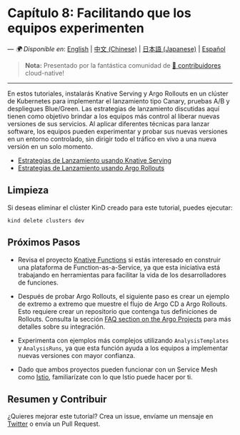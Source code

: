 # Capítulo 8: Facilitando que los equipos experimenten

—
_🌍 Disponible
en_: [English](README.md) | [中文 (Chinese)](README-zh.md) | [日本語 (Japanese)](README-ja.md) | [Español](README-es.md)
> **Nota:** Presentado por la fantástica comunidad
> de [ 🌟 contribuidores](https://github.com/salaboy/platforms-on-k8s/graphs/contributors) cloud-native!

---

En estos tutoriales, instalarás Knative Serving y Argo Rollouts en un clúster de Kubernetes para implementar
el lanzamiento tipo Canary, pruebas A/B y despliegues Blue/Green. Las estrategias de lanzamiento discutidas aquí tienen
como objetivo brindar a los equipos más control al liberar nuevas versiones de sus servicios. Al aplicar diferentes
técnicas para lanzar software, los equipos pueden experimentar y probar sus nuevas versiones en un entorno controlado,
sin dirigir todo el tráfico en vivo a una nueva versión en un solo momento.

- [Estrategias de Lanzamiento usando Knative Serving](knative/README-es.md)
- [Estrategias de Lanzamiento usando Argo Rollouts](argo-rollouts/README-es.md)

## Limpieza

Si deseas eliminar el clúster KinD creado para este tutorial, puedes ejecutar:

```shell
kind delete clusters dev
```

## Próximos Pasos

- Revisa el proyecto [Knative Functions](https://knative.dev/docs/functions/) si estás interesado en construir una
  plataforma de Function-as-a-Service, ya que esta iniciativa está trabajando en herramientas para facilitar la vida de
  los desarrolladores de funciones.

- Después de probar Argo Rollouts, el siguiente paso es crear un ejemplo de extremo a extremo que muestre el flujo de
  Argo CD a Argo Rollouts. Esto requiere crear un repositorio que contenga tus definiciones de Rollouts. Consulta la
  sección  [FAQ section on the Argo Projects](https://argo-rollouts.readthedocs.io/en/latest/FAQ/) para más detalles
  sobre su integración.

- Experimenta con ejemplos más complejos utilizando `AnalysisTemplates` y `AnalysisRuns`, ya que esta función ayuda a
  los equipos a implementar nuevas versiones con mayor confianza.

- Dado que ambos proyectos pueden funcionar con un Service Mesh como [Istio](https://istio.io/), familiarízate con lo
  que Istio puede hacer por ti.

## Resumen y Contribuir

¿Quieres mejorar este tutorial? Crea un issue, envíame un mensaje en [Twitter](https://twitter.com/salaboy)  o envía un
Pull Request.

